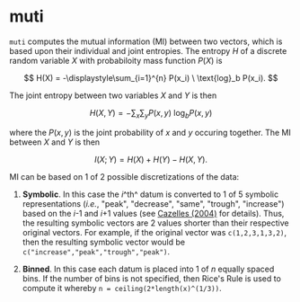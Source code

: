 # muti
`muti` computes the mutual information (MI) between two vectors, which is based upon their individual and joint entropies. The entropy $H$ of a discrete random variable $X$ with probabiloity mass function $P(X)$ is

$$
H(X) = -\displaystyle\sum_{i=1}^{n} P(x_i) \ \text{log}_b P(x_i).
$$

The joint entropy between two variables $X$ and $Y$ is then 

$$
H(X,Y) = - \displaystyle\sum_{x} \displaystyle\sum_{y} P(x,y) \ \text{log}_b P(x,y)
$$

where the $P(x,y)$ is the joint probability of $x$ and $y$ occuring together. The MI between $X$ and $Y$ is then

$$
I(X;Y) = H(X) + H(Y) - H(X,Y).
$$

MI can be based on 1 of 2 possible discretizations of the data:

1. __Symbolic__. In this case the _i_^th^ datum is converted to 1 of 5 symbolic representations (_i.e._, "peak", "decrease", "same", "trough", "increase") based on the _i_-1 and _i_+1 values (see [Cazelles (2004)](https://doi.org/10.1111/j.1461-0248.2004.00629.x) for details). Thus, the resulting symbolic vectors are 2 values shorter than their respective original vectors. For example, if the original vector was `c(1,2,3,1,3,2)`, then the resulting symbolic vector would be `c("increase","peak","trough","peak")`.

2. __Binned__. In this case each datum is placed into 1 of _n_ equally spaced bins. If the number of bins is not specified, then Rice's Rule is used to compute it whereby `n = ceiling(2*length(x)^(1/3))`.


